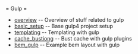= Gulp =

  * [overview](overview)             -- Overview of stuff related to gulp
  * [basic_setup](base_setup)        -- Base gulp4 project setup
  * [templating](templating)         -- Templating with gulp
  * [cache_bustiong](cache_bustiong) -- Bust cache with gulp plugins
  * [bem_gulp](bem/bem_gulp)         -- Example bem layout with gulp
